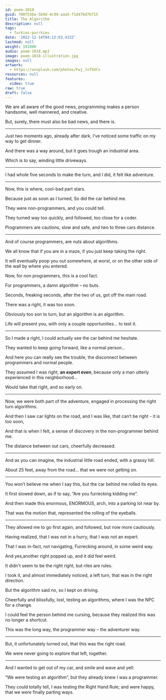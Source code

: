 ```yaml
---
id: poem-1018
guid: 700f536a-5b9d-4c99-aaa5-f1d47bd7bf15
title: The Algorithm
description: null
tags:
  - furkies-purrkies
date: '2022-12-14T04:12:03.432Z'
lastmod: null
weight: 101800
audio: poem-1018.mp3
image: poem-1018-illustration.jpg
images: null
artwork:
  - https://unsplash.com/photos/Fwj_JvfXUCs
resources: null
features:
  video: true
raw: true
draft: false
---
```


We are all aware of the good news,
programming makes a person handsome, well mannered, and creative.

But, surely, there must also be bad news,
and there is.

---

Just two moments ago, already after dark,
I’ve noticed some traffic on my way to get dinner.

And there was a way around,
but it goes trough an industrial area.

Which is to say,
winding little driveways.

---

I had whole five seconds to make the turn,
and I did, it felt like adventure.

---

Now, this is where,
cool-bad part stars.

Because just as soon as I turned,
So did the car behind me.

They were non-programmers,
and you could tell.

They turned way too quickly,
and followed, too close for a coder.

Programmers are cautions,
slow and safe, and two to three cars distance.

---

And of course programmers,
are nuts about algorithms.

We all know that if you are in a maze,
if you just keep taking the right.

It will eventually poop you out somewhere,
at worst, or on the other side of the wall by where you entered.

Now, for non programmers,
this is a cool fact.

For programmers,
a damn algorithm – no buts.

Seconds, freaking seconds,
after the two of us, got off the main road.

There was a right,
it was too soon.

Obviously too son to turn,
but an algorithm is an algorithm.

Life will present you,
with only a couple opportunities… to test it.

---

So I made a right,
I could actually see the car behind me hesitate.

They wanted to keep going forward,
like a normal person…

And here you can really see the trouble,
the disconnect between programmers and normal people.

They assumed I was right, __an expert even__,
because only a man utterly experienced in this neighborhood…

Would take that right,
and so early on.

---

Now, we were both part of the adventure,
engaged in processing the right turn algorithms.

And then I saw car lights on the road,
and I was like, that can’t be right - it is too soon,

And that is when I felt,
a sense of discovery in the non-programmer behind me.

The distance between out cars,
cheerfully decreased.

---

And as you can imagine,
the industrial little road ended, with a grassy hill.

About 25 feet, away from the road...
that we were not getting on.

---

You won’t believe me when I say this,
but the car behind me rolled its eyes.

It first slowed down, as if to say,
“Are you furrecking kidding me”.

And then made this enormous, ENORMOUS,
arch, into a parking lot near by.

That was the motion that,
represented the rolling of the eyeballs.

---

They allowed me to go first again,
and followed, but now more cautiously.

Having realized, that I was not in a hurry,
that I was not an expert.

That I was in-fact, not navigating,
Furrecking around, in some weird way.

And yes,another right popped up,
and it did feel weird.

It didn't seem to be the right right,
but riles are rules.

I took it, and almost immediately noticed,
a left turn, that was in the right direction.

But the algorithm said no,
so I kept on driving.

Cheerfully and blissfully, lost,
testing an algorithms, where I was the NPC for a change.

I could feel the person behind me cursing,
because they realized this was no longer a shortcut.

This was the long way,
the programmer way – the adventurer way.

---

But, it unfortunately turned out,
that this was the right road.

We were never going to explore that left,
together.

---

And I wanted to get out of my car,
and smile and wave and yell:

“We were testing an algorithm”,
but they already knew I was a programmer.

They could totally tell, I was testing the Right Hand Rule;
and were happy, that we were finally parting ways.
